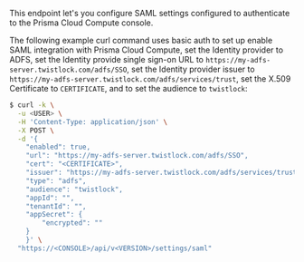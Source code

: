 This endpoint let's you configure SAML settings configured to authenticate to the Prisma Cloud Compute console.

The following example curl command uses basic auth to set up enable SAML integration with Prisma Cloud Compute, set the Identity provider to ADFS, set the Identity provide single sign-on URL to `https://my-adfs-server.twistlock.com/adfs/SSO`, set the Identity provider issuer to `https://my-adfs-server.twistlock.com/adfs/services/trust`, set the X.509 Certificate to `CERTIFICATE`, and to set the audience to `twistlock`:

```bash
$ curl -k \
  -u <USER> \
  -H 'Content-Type: application/json' \
  -X POST \
  -d '{
    "enabled": true,
    "url": "https://my-adfs-server.twistlock.com/adfs/SSO",
    "cert": "<CERTIFICATE>",
    "issuer": "https://my-adfs-server.twistlock.com/adfs/services/trust",
    "type": "adfs",
    "audience": "twistlock",
    "appId": "",
    "tenantId": "",
    "appSecret": {
        "encrypted": ""
    }
    }' \
  "https://<CONSOLE>/api/v<VERSION>/settings/saml"
```
